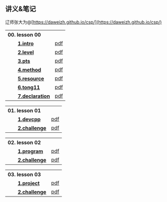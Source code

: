 ## 讲义&笔记

辽师张大为@[https://daweizh.github.io/csp/](https://daweizh.github.io/csp/)

<table style="border:0px;width:100%;">
  <tr><th style="border:0px;text-align:left">00. lesson 00</th><td style="border:0px;"></td></tr>
  <tr><th style="border:0px;text-align:left">　　<a href='lesson00/1.intro.html'>1.intro</a></th>
      <td style="border:0px;text-align:right"><a href='lesson00/00.1-intro.pdf'>pdf</a></td>
  </tr>
  <tr><th style="border:0px;text-align:left">　　<a href='lesson00/2.level.html'>2.level</a></th>
      <td style="border:0px;text-align:right"><a href='lesson00/00.2-level.pdf'>pdf</a></td>
  </tr>
  <tr><th style="border:0px;text-align:left">　　<a href='lesson00/3.pts.html'>3.pts</a></th>
      <td style="border:0px;text-align:right"><a href='lesson00/00.3-pts.pdf'>pdf</a></td>
  </tr>
  <tr><th style="border:0px;text-align:left">　　<a href='lesson00/4.method.html'>4.method</a></th>
      <td style="border:0px;text-align:right"><a href='lesson00/00.4-method.pdf'>pdf</a></td>
  </tr>
  <tr><th style="border:0px;text-align:left">　　<a href='lesson00/5.resource.html'>5.resource</a></th>
      <td style="border:0px;text-align:right"><a href='lesson00/00.5-resource.pdf'>pdf</a></td>
  </tr>
  <tr><th style="border:0px;text-align:left">　　<a href='lesson00/6.tong11.html'>6.tong11</a></th>
      <td style="border:0px;text-align:right"><a href='lesson00/00.6-tong11.pdf'>pdf</a></td>
  </tr>
  <tr><th style="border:0px;text-align:left">　　<a href='lesson00/7.organ.html'>7.declaration</a></th>
      <td style="border:0px;text-align:right"><a href='lesson00/00.7-organ.pdf'>pdf</a></td>
  </tr>
</table>

<table style="border:0px;width:100%;">
  <tr><th style="border:0px;text-align:left">01. lesson 01</th><td style="border:0px;"></td></tr>
  <tr><th style="border:0px;text-align:left">　　<a href='lesson01/1.devcpp.html'>1.devcpp</a></th>
      <td style="border:0px;text-align:right"><a href='lesson01/01.1-devcpp.pdf'>pdf</a></td>
  </tr>
  <tr><th style="border:0px;text-align:left">　　<a href='lesson01/2.challenge.html'>2.challenge</a></th>
      <td style="border:0px;text-align:right"><a href='lesson01/01.2-challenge.pdf'>pdf</a></td>
  </tr>
</table>

<table style="border:0px;width:100%;">
  <tr><th style="border:0px;text-align:left">02. lesson 02</th><td style="border:0px;"></td></tr>
  <tr><th style="border:0px;text-align:left">　　<a href='lesson02/1.program.html'>1.program</a></th>
      <td style="border:0px;text-align:right"><a href='lesson02/02.1-program.pdf'>pdf</a></td>
  </tr>
  <tr><th style="border:0px;text-align:left">　　<a href='lesson02/2.challenge.html'>2.challenge</a></th>
      <td style="border:0px;text-align:right"><a href='lesson02/02.2-challenge.pdf'>pdf</a></td>
  </tr>
</table>

<table style="border:0px;width:100%;">
  <tr><th style="border:0px;text-align:left">03. lesson 03</th><td style="border:0px;"></td></tr>
  <tr><th style="border:0px;text-align:left">　　<a href='lesson03/1.project.html'>1.project</a></th>
      <td style="border:0px;text-align:right"><a href='lesson03/03.1-project.pdf'>pdf</a></td>
  </tr>
  <tr><th style="border:0px;text-align:left">　　<a href='lesson03/2.challenge.html'>2.challenge</a></th>
      <td style="border:0px;text-align:right"><a href='lesson03/03.2-challenge.pdf'>pdf</a></td>
  </tr>
</table>
